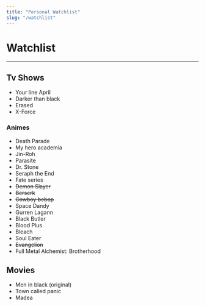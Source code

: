 ```yaml
---
title: "Personal Watchlist"
slug: "/watchlist"
---
```



# Watchlist 
---

## Tv Shows
* Your line April
* Darker than black
* Erased
* X-Force

### Animes

* Death Parade 
* My hero academia
* Jin-Roh
* Parasite
* Dr. Stone 
* Seraph the End
* Fate series
* ~~Demon Slayer~~
* ~~Berserk~~
* ~~Cowboy bebop~~
* Space Dandy 
* Gurren Lagann
* Black Butler
* Blood Plus
* Bleach
* Soul Eater
* ~~Evangelion~~
* Full Metal Alchemist: Brotherhood

## Movies 

* Men in black (original)
* Town called panic 
* Madea